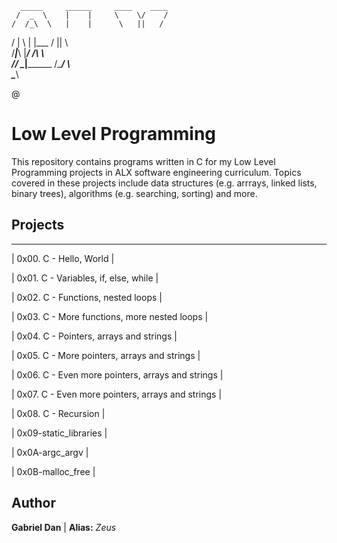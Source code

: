       _____     ______     ____    ____  
     /  _  \    |    |     \    \/    / 
    /  /_\  \   |    |      \   ||   /   
   /    |    \  |    |___   /   ||   \   
  /_____|_____\ |_________\/    /\    \  
 /____/   \____\|________ /____/  \    \
                                   \____\
                                           
                                           
@
#
#
#
#
#

##


# Low Level Programming

This repository contains programs written in C for my Low Level Programming projects in ALX software engineering curriculum. 
Topics covered in these projects include data structures (e.g. arrrays, linked lists, binary trees), algorithms (e.g. searching, sorting) and more.

## Projects
--------------------------------------
| 0x00. C - Hello, World |

| 0x01. C - Variables, if, else, while |

| 0x02. C - Functions, nested loops |

| 0x03. C - More functions, more nested loops |

| 0x04. C - Pointers, arrays and strings |

| 0x05. C - More pointers, arrays and strings |

| 0x06. C - Even more pointers, arrays and strings |

| 0x07. C - Even more pointers, arrays and strings |

| 0x08. C - Recursion |

| 0x09-static_libraries |

| 0x0A-argc_argv |

| 0x0B-malloc_free |

## Author 

**Gabriel Dan** | **Alias:** *Zeus*

